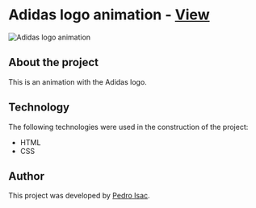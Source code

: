 
# Adidas logo animation - [View](https://pedro-isacss.github.io/portfolio/frontend/adidas-logo-animation/index.html)
![Adidas logo animation](https://i.pinimg.com/564x/d1/bb/e0/d1bbe082e6c5f3d7502c8c7b762227f9.jpg)

## About the project
This is an animation with the Adidas logo.

## Technology
The following technologies were used in the construction of the project:

- HTML
- CSS

## Author
This project was developed by [Pedro Isac](https://linktr.ee/ss.pedroisac).
